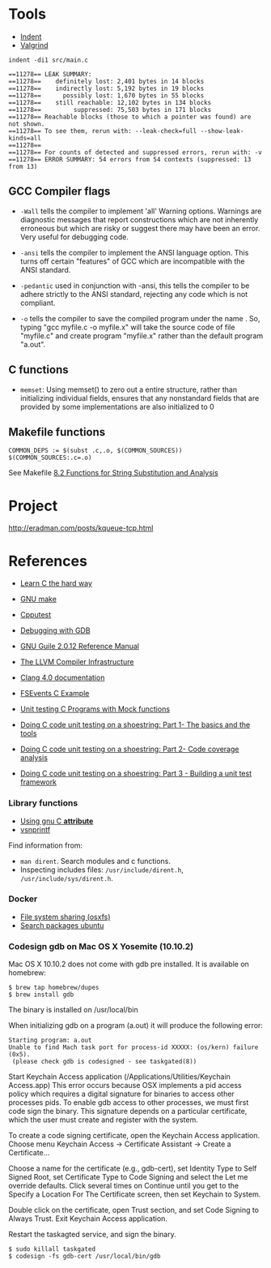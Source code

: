 # Tools

- [Indent](https://www.gnu.org/software/indent/)
- [Valgrind](http://valgrind.org)

```
indent -di1 src/main.c
```

```
==11278== LEAK SUMMARY:
==11278==    definitely lost: 2,401 bytes in 14 blocks
==11278==    indirectly lost: 5,192 bytes in 19 blocks
==11278==      possibly lost: 1,670 bytes in 55 blocks
==11278==    still reachable: 12,102 bytes in 134 blocks
==11278==         suppressed: 75,503 bytes in 171 blocks
==11278== Reachable blocks (those to which a pointer was found) are not shown.
==11278== To see them, rerun with: --leak-check=full --show-leak-kinds=all
==11278==
==11278== For counts of detected and suppressed errors, rerun with: -v
==11278== ERROR SUMMARY: 54 errors from 54 contexts (suppressed: 13 from 13)
```

## GCC Compiler flags

- `-Wall` tells the compiler to implement 'all' Warning options. Warnings are diagnostic messages that report constructions which are not inherently erroneous but which are risky or suggest there may have been an error. Very useful for debugging code.

- `-ansi` tells the compiler to implement the ANSI language option. This turns off certain "features" of GCC which are incompatible with the ANSI standard.

- `-pedantic` used in conjunction with -ansi, this tells the compiler to be adhere strictly to the ANSI standard, rejecting any code which is not compliant.

- `-o` tells the compiler to save the compiled program under the name . So, typing "gcc myfile.c -o myfile.x" will take the source code of file "myfile.c" and create program "myfile.x" rather than the default program "a.out".

## C functions

- `memset`: Using memset() to zero out a entire structure, rather than initializing individual fields, ensures that any nonstandard fields that are provided by some implementations are also initialized to 0

## Makefile functions

```
COMMON_DEPS := $(subst .c,.o, $(COMMON_SOURCES))
$(COMMON_SOURCES:.c=.o)
```

See Makefile [8.2 Functions for String Substitution and Analysis](https://www.gnu.org/software/make/manual/html_node/Text-Functions.html)

# Project

http://eradman.com/posts/kqueue-tcp.html

# References

- [Learn C the hard way](http://c.learncodethehardway.org/book/ex30.html)
- [GNU make](https://www.gnu.org/software/make/manual/make.html)
- [Cpputest](https://cpputest.github.io)

- [Debugging with GDB](https://www.sourceware.org/gdb/current/onlinedocs/gdb.html)
- [GNU Guile 2.0.12 Reference Manual](https://www.gnu.org/software/guile/manual/)
- [The LLVM Compiler Infrastructure](http://llvm.org)
- [Clang 4.0 documentation](http://clang.llvm.org/docs/index.html)
- [FSEvents C Example](http://stackoverflow.com/questions/11556545/fsevents-c-example)

- [Unit testing C Programs with Mock functions](http://blogs.grammatech.com/unit-testing-c-programs-with-mock-functions)
- [Doing C code unit testing on a shoestring: Part 1- The basics and the tools](http://www.embedded.com/design/programming-languages-and-tools/4007177/2/Doing-C-code-unit-testing-on-a-shoestring-Part-1-The-basics-and-the-tools)
- [Doing C code unit testing on a shoestring: Part 2- Code coverage analysis](http://www.embedded.com/design/prototyping-and-development/4007183/2/Doing-C-code-unit-testing-on-a-shoestring-Part-2-Code-coverage-analysis)
- [Doing C code unit testing on a shoestring: Part 3 - Building a unit test framework](http://www.embedded.com/design/prototyping-and-development/4007187/2/Doing-C-code-unit-testing-on-a-shoestring-Part-3--Building-a-unit-test-framework)

### Library functions

- [Using gnu C __attribute__](http://www.unixwiz.net/techtips/gnu-c-attributes.html)
- [vsnprintf](http://www.ibm.com/support/knowledgecenter/ssw_ibm_i_72/rtref/vsnprintf.htm)

Find information from:

- `man dirent`. Search modules and c functions.
- Inspecting includes files: `/usr/include/dirent.h`, `/usr/include/sys/dirent.h`.

### Docker

- [File system sharing (osxfs)](https://docs.docker.com/docker-for-mac/osxfs/)
- [Search packages ubuntu](http://packages.ubuntu.com)

### Codesign gdb on Mac OS X Yosemite (10.10.2)


Mac OS X 10.10.2 does not come with gdb pre installed. It is available on homebrew:

```
$ brew tap homebrew/dupes
$ brew install gdb
```

The binary is installed on /usr/local/bin

When initializing gdb on a program (a.out) it will produce the following error:

```
Starting program: a.out
Unable to find Mach task port for process-id XXXXX: (os/kern) failure (0x5).
 (please check gdb is codesigned - see taskgated(8))
```

Start Keychain Access application (/Applications/Utilities/Keychain Access.app)
This error occurs because OSX implements a pid access policy which requires a digital signature for binaries to access other processes pids. To enable gdb access to other processes, we must first code sign the binary. This signature depends on a particular certificate, which the user must create and register with the system.

To create a code signing certificate, open the Keychain Access application. Choose menu Keychain Access -> Certificate Assistant -> Create a Certificate…

Choose a name for the certificate (e.g., gdb-cert), set Identity Type to Self Signed Root, set Certificate Type to Code Signing and select the Let me override defaults. Click several times on Continue until you get to the Specify a Location For The Certificate screen, then set Keychain to System.

Double click on the certificate, open Trust section, and set Code Signing to Always Trust. Exit Keychain Access application.

Restart the taskagted service, and sign the binary.

```
$ sudo killall taskgated
$ codesign -fs gdb-cert /usr/local/bin/gdb
```
